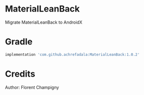 # MaterialLeanBack
Migrate MaterialLeanBack to AndroidX

# Gradle

```groovy
implementation 'com.github.achrefadala:MaterialLeanBack:1.0.2'
```


# Credits

Author: Florent Champigny 
